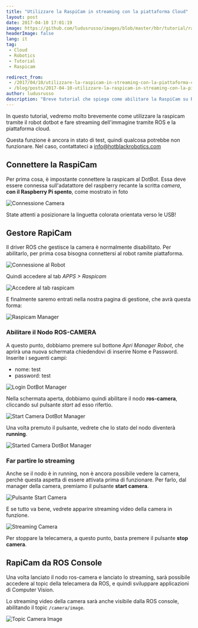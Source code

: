 ```yaml
---
title: "Utilizzare la RaspiCam in streaming con la piattaforma Cloud"
layout: post
date: 2017-04-10 17:01:19
image: https://github.com/ludusrusso/images/blob/master/hbr/tutorial/raspicam/streaming.png?raw=true
headerImage: false
lang: it
tag:
 - Cloud
 - Robotics
 - Tutorial
 - Raspicam

redirect_from: 
 - /2017/04/10/utilizzare-la-raspicam-in-streaming-con-la-piattaforma-cloud/
 - /blog/posts/2017-04-10-utilizzare-la-raspicam-in-streaming-con-la-piattaforma-cloud
author: ludusrusso
description: "Breve tutorial che spiega come abilitare la RaspiCam su ROS e la piattaforma di Cloud Robotics"
---
```


In questo tutorial, vedremo molto brevemente come utilizzare la raspicam tramite il robot dotbot e fare streaming dell'immagine tramite ROS e la piattaforma cloud.

Questa funzione è ancora in stato di test, quindi qualcosa potrebbe non funzionare. Nel caso, contattateci a info@hotblackrobotics.com

## Connettere la RaspiCam

Per prima cosa, è impostante connettere la raspicam al DotBot. Essa deve essere connessa sull'adatattore del raspberry recante la scritta *camera*, **con il Raspberry Pi spento**, come mostrato in foto

![Connessione Camera](https://i.ytimg.com/vi/PTjOp8YV38U/maxresdefault.jpg)

State attenti a posizionare la linguetta colorata orientata verso le USB!

## Gestore RapiCam

Il driver ROS che gestisce la camera è normalmente disabilitato. Per abilitarlo, per prima cosa bisogna connettersi al robot ramite piattaforma.

![Connessione al Robot](https://github.com/ludusrusso/images/blob/master/hbr/tutorial/raspicam/connessione.png?raw=true)

Quindi accedere al tab *APPS > Raspicam*

![Accedere al tab raspicam](https://github.com/ludusrusso/images/blob/master/hbr/tutorial/raspicam/webapp.png?raw=true)

E finalmente saremo entrati nella nostra pagina di gestione, che avrà questa forma:

![Raspicam Manager](https://github.com/ludusrusso/images/blob/master/hbr/tutorial/raspicam/gestore.png?raw=true)

### Abilitare il Nodo ROS-CAMERA

A questo punto, dobbiamo premere sul bottone *Apri Manager Robot*, che aprirà una nuova schermata chiedendovi di inserire Nome e Password. Inserite i seguenti campi:

- nome: test
- password: test

![Login DotBot Manager](https://github.com/ludusrusso/images/blob/master/hbr/tutorial/raspicam/login.png?raw=true)


Nella schermata aperta, dobbiamo quindi abilitare il nodo **ros-camera**, cliccando sul pulsante *start* ad esso rifertio.

![Start Camera DotBot Manager](https://github.com/ludusrusso/images/blob/master/hbr/tutorial/raspicam/start.png?raw=true)

Una volta premuto il pulsante, vedrete che lo stato del nodo diventerà **running**.

![Started Camera DotBot Manager](https://github.com/ludusrusso/images/blob/master/hbr/tutorial/raspicam/started.png?raw=true)


### Far partire lo streaming

Anche se il nodo è in running, non è ancora possibile vedere la camera, perchè questa aspetta di essere attivata prima di funzionare. Per farlo, dal manager della camera, premiamo il pulsante **start camera**.

![Pulsante Start Camera](https://github.com/ludusrusso/images/blob/master/hbr/tutorial/raspicam/gestore-start.png?raw=true)

E se tutto va bene, vedrete apparire streaming video della camera in funzione.

![Streaming Camera](https://github.com/ludusrusso/images/blob/master/hbr/tutorial/raspicam/streaming.png?raw=true)

Per stoppare la telecamera, a questo punto, basta premere il pulsante **stop camera**.

## RapiCam da ROS Console

Una volta lanciato il nodo ros-camera e lanciato lo streaming, sarà possibile accedere al topic della telecamera da ROS, e quindi sviluppare applicazioni di Computer Vision.

Lo streaming video della camera sarà anche visibile dalla ROS console, abilitando il topic `/camera/image`.

![Topic Camera Image](https://github.com/ludusrusso/images/blob/master/hbr/tutorial/raspicam/console.png?raw=true)
